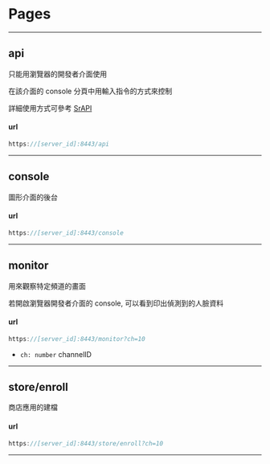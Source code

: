 
# Pages



---

## api

只能用瀏覽器的開發者介面使用

在該介面的 console 分頁中用輸入指令的方式來控制

詳細使用方式可參考 [SrAPI](https://github.com/Org08/sdb-nexus/blob/master/docs/API/SrAPI/README.md)


#### url

```javascript
https://[server_id]:8443/api
```

---

## console

圖形介面的後台


#### url

```javascript
https://[server_id]:8443/console
```

---

## monitor

用來觀察特定頻道的畫面

若開啟瀏覽器開發者介面的 console, 可以看到印出偵測到的人臉資料

#### url

```javascript
https://[server_id]:8443/monitor?ch=10
```

- `ch: number` channelID

---


## store/enroll

商店應用的建檔

#### url

```javascript
https://[server_id]:8443/store/enroll?ch=10
```

---

